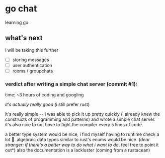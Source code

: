 # go chat
learning go

## what's next
i will be taking this further
- [ ] storing messages
- [ ] user authentication
- [ ] rooms / groupchats

### verdict after writing a simple chat server (commit #1):
time: ~3 hours of coding and googling

*it's actually really good* (i still prefer rust)

it's really simple -- i was able to pick it up pretty quickly (i already knew the constructs of programming and patterns) and wrote a simple chat server.
it's also nice to not have to fight the compiler every 5 lines of code.

a better type system would be nice, i find myself having to runtime check a lot 🤔. algebraic data types similar to rust's enums would be nice. (*dear stranger: if there's a better way to do what i want to do*, feel free to point it out*)
also the documentation is a lackluster (coming from a rustacean)
